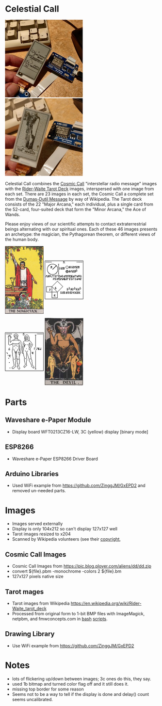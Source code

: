 # Celestial Call

![Cosmic Call, Pythagorean Theorem](doc/pythagoras-256.jpg) ![Rider-Waite Tarot Deck, The Hermit](doc/the-hermit-256.jpg)

Celestial Call combines the [Cosmic Call](https://en.wikipedia.org/wiki/Cosmic_Call) "interstellar radio message" images with the [Rider-Waite Tarot Deck](https://en.wikipedia.org/wiki/Rider-Waite_tarot_deck) images, interspersed with one image from each set.  There are 23 images in each set, the Cosmic Call a complete set from the [Dumas-Dutil Message](http://www.plover.com/misc/Dumas-Dutil/messages.pdf) by way of Wikipedia.  The Tarot deck consists of the 22 "Major Arcana," each individual, plus a single card from the 52-card, four-suited deck that form the "Minor Arcana," the Ace of Wands.

Please enjoy views of our scientific attempts to contact extraterrestrial beings alternating with our spiritual ones.  Each of these 46 images presents an archetype: the magician, the Pythagorean theorem, or different views of the human body.

<p>
<img alt="Tarot Card, the Magician" title="Tarot Card, the Magician" src="images/tarot/RWS_Tarot_01_Magician.jpg" width="127px" valign="middle" />
<img alt="Cosmic Call Image, Pythagorean Theorem" title="Cosmic Call Image, Pythagorean Theorem" src="images/cosmic_call/p05.bmp" valign="middle" />
</p>

<p>
<img alt="Cosmic Call Image, Man and Woman" title="Cosmic Call Image, Man and Woman" src="images/cosmic_call/p15.bmp" width="127px" valign="middle"/>
<img alt="Tarot Card, the Devil, with man and Woman enslaved" title="Tarot Card, the Devil, with man and Woman enslaved" src="images/tarot/RWS_Tarot_15_Devil.jpg" width="127px" valign="middle"/>
</p>

# Parts
## Waveshare e-Paper Module
- Display board WFT0213CZ16-LW, 3C (yellow) display [binary mode]
## ESP8266
- Waveshare e-Paper ESP8266 Driver Board
## Arduino Libraries
- Used WiFi example from  https://github.com/ZinggJM/GxEPD2 and removed un-needed parts.

# Images
- Images served externally
- Display is only 104x212 so can't display 127x127 well
- Tarot images resized to x204
- Scanned by Wikipedia volunteers (see their [copyright](tarot/COPYRIGHT.txt),

## Cosmic Call Images
- Cosmic Call Images from https://pic.blog.plover.com/aliens/dd/dd.zip
- convert ${file}.pbm -monochrome -colors 2 ${file}.bm
- 127x127 pixels native size


## Tarot mages
- Tarot images from Wikipedia https://en.wikipedia.org/wiki/Rider-Waite_tarot_deck
- Processed from original form to 1-bit BMP files with ImageMagick, netpbm, and fmwconcepts.com in [bash](jpgtobmp.sh) [scripts](doit.sh).

## Drawing Library
- Use WiFi example from  https://github.com/ZinggJM/GxEPD2

# Notes
- lots of flickering up/down between images; 3c ones do this, they say.
- used 1b bitmap and turned color flag off and it still does it.
- missing top border for some reason
- Seems not to be a way to tell if the display is done and delay() count seems uncalibrated.
